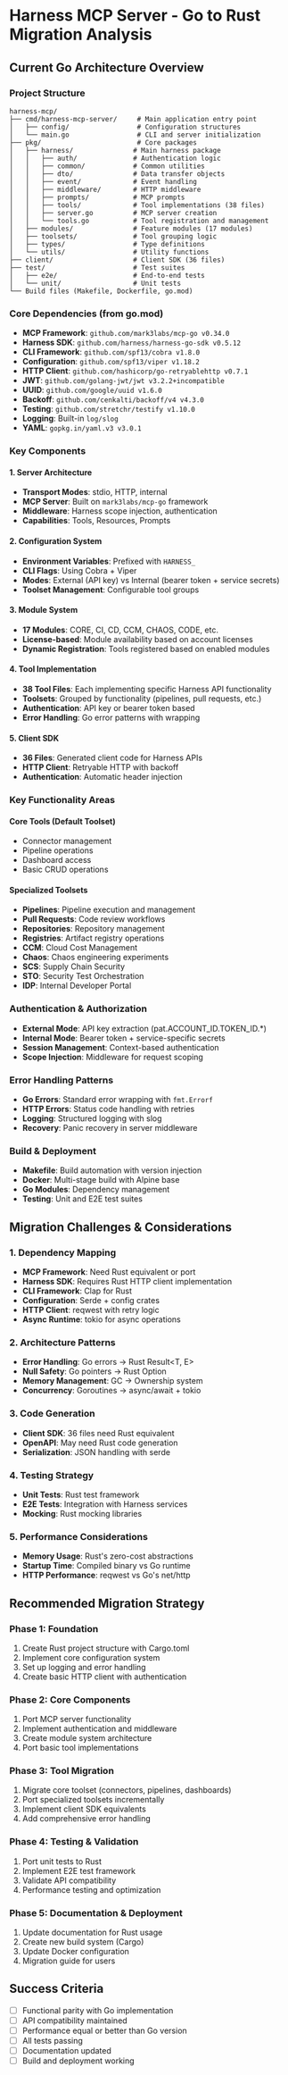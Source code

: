 # Harness MCP Server - Go to Rust Migration Analysis

## Current Go Architecture Overview

### Project Structure
```
harness-mcp/
├── cmd/harness-mcp-server/     # Main application entry point
│   ├── config/                 # Configuration structures
│   └── main.go                 # CLI and server initialization
├── pkg/                        # Core packages
│   ├── harness/               # Main harness package
│   │   ├── auth/              # Authentication logic
│   │   ├── common/            # Common utilities
│   │   ├── dto/               # Data transfer objects
│   │   ├── event/             # Event handling
│   │   ├── middleware/        # HTTP middleware
│   │   ├── prompts/           # MCP prompts
│   │   ├── tools/             # Tool implementations (38 files)
│   │   ├── server.go          # MCP server creation
│   │   └── tools.go           # Tool registration and management
│   ├── modules/               # Feature modules (17 modules)
│   ├── toolsets/              # Tool grouping logic
│   ├── types/                 # Type definitions
│   └── utils/                 # Utility functions
├── client/                    # Client SDK (36 files)
├── test/                      # Test suites
│   ├── e2e/                   # End-to-end tests
│   └── unit/                  # Unit tests
└── Build files (Makefile, Dockerfile, go.mod)
```

### Core Dependencies (from go.mod)
- **MCP Framework**: `github.com/mark3labs/mcp-go v0.34.0`
- **Harness SDK**: `github.com/harness/harness-go-sdk v0.5.12`
- **CLI Framework**: `github.com/spf13/cobra v1.8.0`
- **Configuration**: `github.com/spf13/viper v1.18.2`
- **HTTP Client**: `github.com/hashicorp/go-retryablehttp v0.7.1`
- **JWT**: `github.com/golang-jwt/jwt v3.2.2+incompatible`
- **UUID**: `github.com/google/uuid v1.6.0`
- **Backoff**: `github.com/cenkalti/backoff/v4 v4.3.0`
- **Testing**: `github.com/stretchr/testify v1.10.0`
- **Logging**: Built-in `log/slog`
- **YAML**: `gopkg.in/yaml.v3 v3.0.1`

### Key Components

#### 1. Server Architecture
- **Transport Modes**: stdio, HTTP, internal
- **MCP Server**: Built on `mark3labs/mcp-go` framework
- **Middleware**: Harness scope injection, authentication
- **Capabilities**: Tools, Resources, Prompts

#### 2. Configuration System
- **Environment Variables**: Prefixed with `HARNESS_`
- **CLI Flags**: Using Cobra + Viper
- **Modes**: External (API key) vs Internal (bearer token + service secrets)
- **Toolset Management**: Configurable tool groups

#### 3. Module System
- **17 Modules**: CORE, CI, CD, CCM, CHAOS, CODE, etc.
- **License-based**: Module availability based on account licenses
- **Dynamic Registration**: Tools registered based on enabled modules

#### 4. Tool Implementation
- **38 Tool Files**: Each implementing specific Harness API functionality
- **Toolsets**: Grouped by functionality (pipelines, pull requests, etc.)
- **Authentication**: API key or bearer token based
- **Error Handling**: Go error patterns with wrapping

#### 5. Client SDK
- **36 Files**: Generated client code for Harness APIs
- **HTTP Client**: Retryable HTTP with backoff
- **Authentication**: Automatic header injection

### Key Functionality Areas

#### Core Tools (Default Toolset)
- Connector management
- Pipeline operations
- Dashboard access
- Basic CRUD operations

#### Specialized Toolsets
- **Pipelines**: Pipeline execution and management
- **Pull Requests**: Code review workflows
- **Repositories**: Repository management
- **Registries**: Artifact registry operations
- **CCM**: Cloud Cost Management
- **Chaos**: Chaos engineering experiments
- **SCS**: Supply Chain Security
- **STO**: Security Test Orchestration
- **IDP**: Internal Developer Portal

### Authentication & Authorization
- **External Mode**: API key extraction (pat.ACCOUNT_ID.TOKEN_ID.*)
- **Internal Mode**: Bearer token + service-specific secrets
- **Session Management**: Context-based authentication
- **Scope Injection**: Middleware for request scoping

### Error Handling Patterns
- **Go Errors**: Standard error wrapping with `fmt.Errorf`
- **HTTP Errors**: Status code handling with retries
- **Logging**: Structured logging with slog
- **Recovery**: Panic recovery in server middleware

### Build & Deployment
- **Makefile**: Build automation with version injection
- **Docker**: Multi-stage build with Alpine base
- **Go Modules**: Dependency management
- **Testing**: Unit and E2E test suites

## Migration Challenges & Considerations

### 1. Dependency Mapping
- **MCP Framework**: Need Rust equivalent or port
- **Harness SDK**: Requires Rust HTTP client implementation
- **CLI Framework**: Clap for Rust
- **Configuration**: Serde + config crates
- **HTTP Client**: reqwest with retry logic
- **Async Runtime**: tokio for async operations

### 2. Architecture Patterns
- **Error Handling**: Go errors → Rust Result<T, E>
- **Null Safety**: Go pointers → Rust Option<T>
- **Memory Management**: GC → Ownership system
- **Concurrency**: Goroutines → async/await + tokio

### 3. Code Generation
- **Client SDK**: 36 files need Rust equivalent
- **OpenAPI**: May need Rust code generation
- **Serialization**: JSON handling with serde

### 4. Testing Strategy
- **Unit Tests**: Rust test framework
- **E2E Tests**: Integration with Harness services
- **Mocking**: Rust mocking libraries

### 5. Performance Considerations
- **Memory Usage**: Rust's zero-cost abstractions
- **Startup Time**: Compiled binary vs Go runtime
- **HTTP Performance**: reqwest vs Go's net/http

## Recommended Migration Strategy

### Phase 1: Foundation
1. Create Rust project structure with Cargo.toml
2. Implement core configuration system
3. Set up logging and error handling
4. Create basic HTTP client with authentication

### Phase 2: Core Components
1. Port MCP server functionality
2. Implement authentication and middleware
3. Create module system architecture
4. Port basic tool implementations

### Phase 3: Tool Migration
1. Migrate core toolset (connectors, pipelines, dashboards)
2. Port specialized toolsets incrementally
3. Implement client SDK equivalents
4. Add comprehensive error handling

### Phase 4: Testing & Validation
1. Port unit tests to Rust
2. Implement E2E test framework
3. Validate API compatibility
4. Performance testing and optimization

### Phase 5: Documentation & Deployment
1. Update documentation for Rust usage
2. Create new build system (Cargo)
3. Update Docker configuration
4. Migration guide for users

## Success Criteria
- [ ] Functional parity with Go implementation
- [ ] API compatibility maintained
- [ ] Performance equal or better than Go version
- [ ] All tests passing
- [ ] Documentation updated
- [ ] Build and deployment working